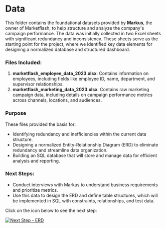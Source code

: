 # Data

This folder contains the foundational datasets provided by **Markus**, the owner of Marketflash, to help structure and analyze the company's campaign performance. The data was initially collected in two Excel sheets with significant redundancy and inconsistency. These sheets serve as the starting point for the project, where we identified key data elements for designing a normalized database and structured dashboard.

### Files Included:
1. **marketflash_employee_data_2023.xlsx**: Contains information on employees, including fields like employee ID, name, department, and supervisor relationships.
2. **marketflash_marketing_data_2023.xlsx**: Contains raw marketing campaign data, including details on campaign performance metrics across channels, locations, and audiences.

### Purpose
These files provided the basis for:
- Identifying redundancy and inefficiencies within the current data structure.
- Designing a normalized Entity-Relationship Diagram (ERD) to eliminate redundancy and streamline data organization.
- Building an SQL database that will store and manage data for efficient analysis and reporting.

### Next Steps:
- Conduct interviews with Markus to understand business requirements and prioritize metrics.
- Use this data to design the ERD and define table structures, which will be implemented in SQL with constraints, relationships, and test data.

Click on the icon below to see the next step:

[![Next Step - ERD](https://img.icons8.com/fluency/48/arrow.png)](./ERD)








